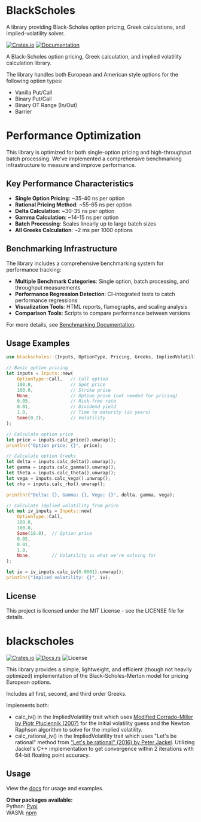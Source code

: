 # BlackScholes
A library providing Black-Scholes option pricing, Greek calculations, and implied-volatility solver.

[![Crates.io](https://img.shields.io/crates/v/blackscholes.svg)](https://crates.io/crates/blackscholes)
[![Documentation](https://docs.rs/blackscholes/badge.svg)](https://docs.rs/blackscholes)

A Black-Scholes option pricing, Greek calculation, and implied volatility calculation library.

The library handles both European and American style options for the following option types:
- Vanilla Put/Call
- Binary Put/Call
- Binary OT Range (In/Out)
- Barrier


# Performance Optimization

This library is optimized for both single-option pricing and high-throughput batch processing. We've implemented a comprehensive benchmarking infrastructure to measure and improve performance.

## Key Performance Characteristics

- **Single Option Pricing**: ~35-40 ns per option
- **Rational Pricing Method**: ~55-65 ns per option
- **Delta Calculation**: ~30-35 ns per option
- **Gamma Calculation**: ~14-15 ns per option
- **Batch Processing**: Scales linearly up to large batch sizes
- **All Greeks Calculation**: ~2 ms per 1000 options

## Benchmarking Infrastructure

The library includes a comprehensive benchmarking system for performance tracking:

- **Multiple Benchmark Categories**: Single option, batch processing, and throughput measurements
- **Performance Regression Detection**: CI-integrated tests to catch performance regressions
- **Visualization Tools**: HTML reports, flamegraphs, and scaling analysis
- **Comparison Tools**: Scripts to compare performance between versions

For more details, see [Benchmarking Documentation](docs/BENCHMARKING.md).

## Usage Examples

```rust
use blackscholes::{Inputs, OptionType, Pricing, Greeks, ImpliedVolatility};

// Basic option pricing
let inputs = Inputs::new(
    OptionType::Call,   // Call option
    100.0,              // Spot price
    100.0,              // Strike price
    None,               // Option price (not needed for pricing)
    0.05,               // Risk-free rate
    0.01,               // Dividend yield
    1.0,                // Time to maturity (in years)
    Some(0.2),          // Volatility
);

// Calculate option price
let price = inputs.calc_price().unwrap();
println!("Option price: {}", price);

// Calculate option Greeks
let delta = inputs.calc_delta().unwrap();
let gamma = inputs.calc_gamma().unwrap();
let theta = inputs.calc_theta().unwrap();
let vega = inputs.calc_vega().unwrap();
let rho = inputs.calc_rho().unwrap();

println!("Delta: {}, Gamma: {}, Vega: {}", delta, gamma, vega);

// Calculate implied volatility from price
let mut iv_inputs = Inputs::new(
    OptionType::Call,
    100.0,
    100.0,
    Some(10.0),  // Option price
    0.05,
    0.01,
    1.0,
    None,        // Volatility is what we're solving for
);

let iv = iv_inputs.calc_iv(0.0001).unwrap();
println!("Implied volatility: {}", iv);
```

## License

This project is licensed under the MIT License - see the LICENSE file for details.

# blackscholes
[![Crates.io](https://img.shields.io/crates/v/blackscholes)](https://crates.io/crates/blackscholes)
[![Docs.rs](https://docs.rs/blackscholes/badge.svg)](https://docs.rs/blackscholes)
![License](https://img.shields.io/crates/l/blackscholes)
  
This library provides a simple, lightweight, and efficient (though not heavily optimized) implementation of the Black-Scholes-Merton model for pricing European options.  
  
Includes all first, second, and third order Greeks.  

Implements both:  

- calc_iv() in the ImpliedVolatility trait which uses [Modified Corrado-Miller by Piotr Płuciennik (2007)](https://sin.put.poznan.pl/files/download/37938) for the initial volatility guess and the Newton Raphson algorithm to solve for the implied volatility.
- calc_rational_iv() in the ImpliedVolatility trait which uses "Let's be rational" method from ["Let's be rational" (2016) by Peter Jackel](http://www.jaeckel.org/LetsBeRational.pdf).  Utilizing Jackel's C++ implementation to get convergence within 2 iterations with 64-bit floating point accuracy.
  
## Usage  
  
View the [docs](https://docs.rs/blackscholes) for usage and examples.  
  
**Other packages available:**  
Python: [Pypi](https://pypi.org/project/blackscholes-python/)  
WASM: [npm](https://www.npmjs.com/package/@haydenr4/blackscholes_wasm)  
